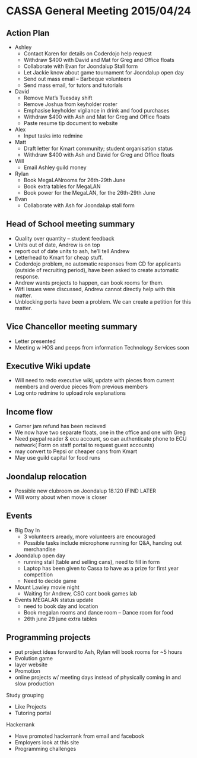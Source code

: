 CASSA General Meeting 2015/04/24
================================

Action Plan
-----------
* Ashley
    + Contact Karen for details on Coderdojo help request
	+ Withdraw $400 with David and Mat for Greg and Office floats
	+ Collaborate with Evan for Joondalup Stall form
	+ Let Jackie know about game tournament for Joondalup open day
	+ Send out mass email – Barbeque volunteers
	+ Send mass email, for tutors and tutorials
* David
	+ Remove Mat’s Tuesday shift
	+ Remove Joshua from keyholder roster
	+ Emphasise keyholder vigilance in drink and food purchases
	+ Withdraw $400 with Ash and Mat for Greg and Office floats
	+ Paste resume tip document to website
* Alex 
	+ Input tasks into redmine
* Matt
	+ Draft letter for Kmart community; student organisation status
	+ Withdraw $400 with Ash and David for Greg and Office floats
* Will
	+ Email Ashley guild money
* Rylan	
	+ Book MegaLANrooms for 26th-29th June
	+ Book extra tables for MegaLAN
	+ Book power for the MegaLAN, for the 26th-29th June
* Evan 
	+ Collaborate with Ash for Joondalup stall form
	
Head of School meeting summary 
------------------------------	
* Quality over quantity – student feedback
* Units out of date, Andrew is on top
* report out of date units to ash, he’ll tell Andrew
* Letterhead to Kmart for cheap stuff. 
* Coderdojo problem, no automatic responses from CD for applicants (outside of recruiting period), have been asked to create automatic response.
* Andrew wants projects to happen, can book rooms for them.
* Wifi issues were discussed, Andrew cannot directly help with this matter.
* Unblocking ports have been a problem. We can create a petition for this matter.
	
Vice Chancellor meeting summary
-------------------------------	
* Letter presented
* Meeting w HOS and peeps from information Technology Services soon

Executive Wiki update
---------------------
* Will need to redo executive wiki, update with pieces from current members and overdue pieces from previous members
* Log onto redmine to upload role explanations
	
Income flow
-----------
* Gamer jam refund has been recieved
* We now have two separate floats, one in the office and one with Greg
* Need paypal reader & ecu account, so can authenticate phone to ECU network( Form on staff portal to request guest accounts)
* may convert to Pepsi or cheaper cans from Kmart
* May use guild capital for food runs
	
Joondalup relocation
--------------------	
* Possible new clubroom on Joondalup 18.120 (FIND LATER
* Will worry about when move is closer
	
Events
------	
* Big Day In
	+ 3 volunteers aready, more volunteers are encouraged 
	+ Possible tasks include microphone running for Q&A, handing out merchandise
* Joondalup open day
	+ running stall (table and selling cans), need to fill in form
	+ Laptop has been given to Cassa to have as a prize for first year competition
	+ Need to decide game
* Mount Lawley movie night
	+ Waiting for Andrew, CSO cant book games lab
* Events MEGALAN status update	
	+ need to book day and location
	+ Book megalan rooms and dance room – Dance room for food
	+ 26th june 29 june extra tables

Programming projects
--------------------
* put project ideas forward to Ash, Rylan will book rooms for ~5 hours
* Evolution game
* layer website
* Promotion 
* online projects w/ meeting days instead of physically coming in and slow production

Study grouping	
* Like Projects
* Tutoring portal

Hackerrank	
* Have promoted hackerrank from email and facebook
* Employers look at this site	
* Programming challenges	
	
	
	
	
	
	
	
	
	
	
	
	
	
	
	
	
	
	
	
	
	
	
	
	
	
	
	
	
	
	
	
	
	
	